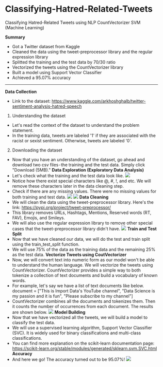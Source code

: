 # Classifying-Hatred-Related-Tweets
  Classifying Hatred-Related Tweets using NLP CountVectorizer SVM (Machine Learning)

**Summary**
- Got a Twitter dataset from Kaggle
- Cleaned the data using the tweet-preprocessor library and the regular expression library
- Splitted the training and the test data by 70/30 ratio
- Vectorized the tweets using the CountVectorizer library
- Built a model using Support Vector Classifier
- Achieved a 95.07% accuracy
-------------------------------------------------------------------------------------------------------
**Data Collection**
- Link to the dataset: https://www.kaggle.com/arkhoshghalb/twitter-sentiment-analysis-hatred-speech
1. Understanding the dataset
 - Let's read the context of the dataset to understand the problem statement. 
 - In the training data, tweets are labeled '1' if they are associated with the racist or sexist sentiment. Otherwise, tweets are labeled '0'. 
2. Downloading the dataset
 - Now that you have an understanding of the dataset, go ahead and download two csv files - the training and the test data. Simply click "Download (5MB)."
**Data Exploration (Exploratory Data Analysis)**
- Let's check what the training and the test data look like.
 ![](/images/1.png)
- Notice how there exist special characters like @, #, !, and etc. We will remove these characters later in the data cleaning step. 
- Check if there are any missing values. There were no missing values for both training and test data.
  ![](/images/2..png)
  ![](/images/3.png)
**Data Cleaning**
- We will clean the data using the tweet-preprocessor library. Here's the link: https://pypi.org/project/tweet-preprocessor/
- This library removes URLs, Hashtags, Mentions, Reserved words (RT, FAV), Emojis, and Smileys.
- We will also use the regular expression library to remove other special cases that the tweet-preprocessor library didn't have.
  ![](/images/4.png)
**Train and Test Split**
- Now that we have cleaned our data, we will do the test and train split using the train_test_split function.
- We will use 75% of the data as the training data and the remaining 25% as the test data.
**Vectorize Tweets using CoutVectorizer**
- Now, we will convert text into numeric form as our model won't be able to understand the human language. We will vectorize the tweets using CountVectorizer. CountVectorizer provides a simple way to both tokenize a collection of text documents and build a vocabulary of known words. 
- For example, let's say we have a list of text documents like below.
  document = ["This is Import Data's YouTube channel",
            "Data Science is my passion and it is fun",
            "Please subscribe to my channel"]
- CountVectorizer combines all the documents and tokenizes them. Then it counts the number of occurrences from each document. The results are shown below.
  ![](/images/5.png)
**Model Building**
- Now that we have vectorized all the tweets, we will build a model to classify the test data. 
- We will use a supervised learning algorithm, Support Vector Classifier (SVC). It is widely used for binary classifications and multi-class classifications.
- You can find more explanation on the scikit-learn documentation page: https://scikit-learn.org/stable/modules/generated/sklearn.svm.SVC.html
**Accuracy**
- And here we go! The accuracy turned out to be 95.07%!
![](/images/6.png)
